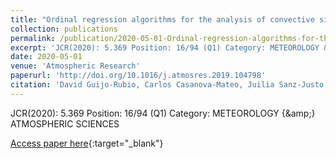 ```yaml
---
title: "Ordinal regression algorithms for the analysis of convective situations over Madrid-Barajas airport"
collection: publications
permalink: /publication/2020-05-01-Ordinal-regression-algorithms-for-the-analysis-of-convective-situations-over-Madrid-Barajas-airport
excerpt: 'JCR(2020): 5.369 Position: 16/94 (Q1) Category: METEOROLOGY &amp; ATMOSPHERIC SCIENCES'
date: 2020-05-01
venue: 'Atmospheric Research'
paperurl: 'http://doi.org/10.1016/j.atmosres.2019.104798'
citation: 'David Guijo-Rubio, Carlos Casanova-Mateo, Juilia Sanz-Justo, <strong>Pedro Antonio Gutiérrez</strong>, Sara Cornejo-Bueno, César Hervás-Martínez, Sancho Salcedo-Sanz, &quot;Ordinal regression algorithms for the analysis of convective situations over Madrid-Barajas airport.&quot; Atmospheric Research, Vol. 236, 2020, pp.104798.'
---
```

JCR(2020): 5.369 Position: 16/94 (Q1) Category: METEOROLOGY {\&amp;} ATMOSPHERIC SCIENCES

[Access paper here](http://doi.org/10.1016/j.atmosres.2019.104798){:target="_blank"}
